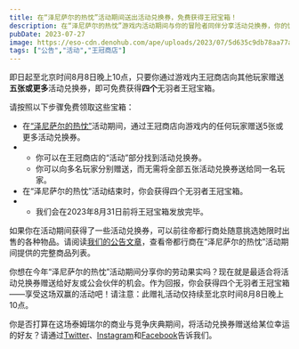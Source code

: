 ```yaml
---
title: 在“泽尼萨尔的热忱”活动期间送出活动兑换券，免费获得王冠宝箱！
description: 在“泽尼萨尔的热忱”游戏内活动期间与你的冒险者同伴分享活动兑换券，你的慷慨会让你获得大量无羽者王冠宝箱！
pubDate: 2023-07-27
image: https://eso-cdn.denohub.com/ape/uploads/2023/07/5d635c9db78aa77a63fa17602086fb6b.jpg
tags: ["公告","活动","王冠商店"]
---
```


即日起至北京时间8月8日晚上10点，只要你通过游戏内王冠商店向其他玩家赠送**五张或更多**活动兑换券，即可免费获得**四个**无羽者王冠宝箱。

请按照以下步骤免费领取这些宝箱：

- 在[“泽尼萨尔的热忱”](/news/post/64449)活动期间，通过王冠商店向游戏内的任何玩家赠送5张或更多活动兑换券。
-
  - 你可以在王冠商店的“活动”部分找到活动兑换券。
  - 你可以向多名玩家分别赠送，而无需将全部五张活动兑换券送给同一名玩家。
- 在“泽尼萨尔的热忱”活动结束时，你会获得四个无羽者王冠宝箱。
-
  - 我们会在2023年8月31日前将王冠宝箱发放完毕。

如果你在活动期间获得了一些活动兑换券，可以前往帝都行商处随意挑选她限时出售的各种物品。请阅读[我们的公告文章](/news/post/64449)，查看帝都行商在“泽尼萨尔的热忱”活动期间提供的完整商品列表。

你想在今年“泽尼萨尔的热忱”活动期间分享你的劳动果实吗？现在就是最适合将活动兑换券赠送给好友或公会伙伴的机会。作为回报，你会获得四个无羽者王冠宝箱——享受这场双赢的活动吧！请注意：此赠礼活动仅持续至北京时间8月8日晚上10点。

你是否打算在这场泰姆瑞尔的商业与竞争庆典期间，将活动兑换券赠送给某位幸运的好友？请通过[Twitter](https://twitter.com/TESOnline)、[Instagram](https://www.instagram.com/elderscrollsonline/)和[Facebook](https://www.facebook.com/elderscrollsonline)告诉我们。
